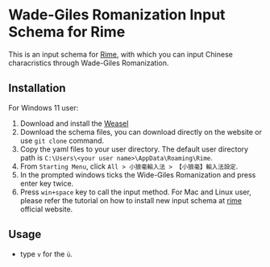 # Wade-Giles Romanization Input Schema for Rime
This is an input schema for [Rime](https://rime.im/), with which you can input Chinese characristics through Wade-Giles Romanization.
## Installation
For Windows 11 user:
1. Download and install the [Weasel](https://rime.im/download/)
1. Download the schema files, you can download directly on the website or use `git clone` command.
1. Copy the yaml files to your user directory. The default user directory path is `C:\Users\<your user name>\AppData\Roaming\Rime`.
1. From `Starting Menu`, click `All > 小狼毫輸入法 > 【小狼毫】輸入法設定`.
1. In the prompted windows ticks the Wide-Giles Romanization and press enter key twice.
1. Press `win+space` key to call the input method.
For Mac and Linux user, please refer the tutorial on how to install new input schema at [rime](https://rime.im/) official website.
## Usage
- type `v` for the `ü`.